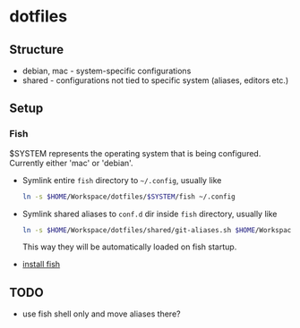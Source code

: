 # dotfiles

## Structure

- debian, mac - system-specific configurations
- shared - configurations not tied to specific system (aliases, editors etc.)

## Setup

### Fish

$SYSTEM represents the operating system that is being configured. Currently either 'mac' or 'debian'.

- Symlink entire `fish` directory to `~/.config`, usually like

  ```sh
  ln -s $HOME/Workspace/dotfiles/$SYSTEM/fish ~/.config
  ```

- Symlink shared aliases to `conf.d` dir inside `fish` directory, usually like

  ```sh
  ln -s $HOME/Workspace/dotfiles/shared/git-aliases.sh $HOME/Workspace/dotfiles/$SYSTEM/fish/conf.d/aliases.fish
  ```

  This way they will be automatically loaded on fish startup.

- [install fish](https://software.opensuse.org/download.html?project=shells%3Afish%3Arelease%3A2&package=fish)

## TODO

- use fish shell only and move aliases there?
